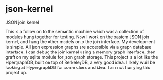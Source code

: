 json-kernel
===========

JSON join kernel

This is a follow on to the semantic machine which was a collection of modules hung together for testing.  Now I work on the basicm
JSON join kernel, and hang the other models onto the join interface. My development is simple.  All json expression graphs are accessible via a graph database interface. I can debug the join kernel using a memory graph interface, then graft on my sqlite module for json graph storage.
This project is a lot like the HpergraphDB, built on top of BerkeleyDB, a very good idea. I likely wuill be looking at HypergraphDB for some clues and idea. I am not hurrying this project up.
